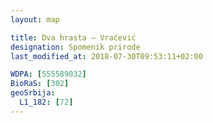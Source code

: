 ```yaml
---
layout: map

title: Dva hrasta – Vračević
designation: Spomenik prirode
last_modified_at: 2018-07-30T09:53:11+02:00

WDPA: [555589032]
BioRaS: [302]
geoSrbija:
  L1_182: [72]
---
```

